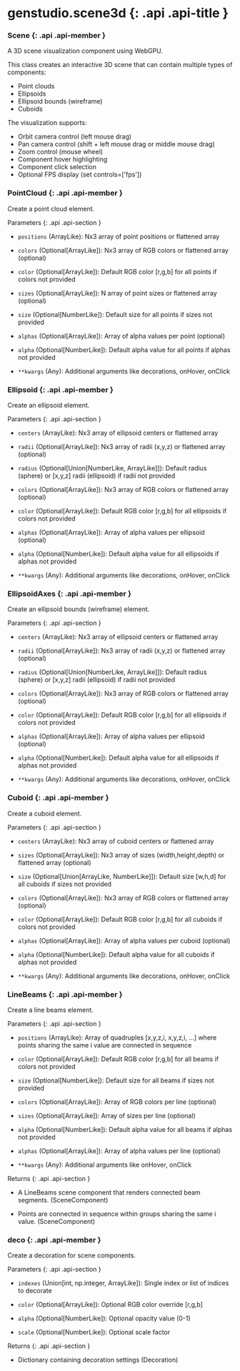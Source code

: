 # genstudio.scene3d {: .api .api-title }

### Scene {: .api .api-member }

A 3D scene visualization component using WebGPU.

This class creates an interactive 3D scene that can contain multiple types of components:

- Point clouds
- Ellipsoids
- Ellipsoid bounds (wireframe)
- Cuboids

The visualization supports:

- Orbit camera control (left mouse drag)
- Pan camera control (shift + left mouse drag or middle mouse drag)
- Zoom control (mouse wheel)
- Component hover highlighting
- Component click selection
- Optional FPS display (set controls=['fps'])



### PointCloud {: .api .api-member }

Create a point cloud element.

Parameters
{: .api .api-section }


- `positions` (ArrayLike): Nx3 array of point positions or flattened array

- `colors` (Optional[ArrayLike]): Nx3 array of RGB colors or flattened array (optional)

- `color` (Optional[ArrayLike]): Default RGB color [r,g,b] for all points if colors not provided

- `sizes` (Optional[ArrayLike]): N array of point sizes or flattened array (optional)

- `size` (Optional[NumberLike]): Default size for all points if sizes not provided

- `alphas` (Optional[ArrayLike]): Array of alpha values per point (optional)

- `alpha` (Optional[NumberLike]): Default alpha value for all points if alphas not provided

- `**kwargs` (Any): Additional arguments like decorations, onHover, onClick



### Ellipsoid {: .api .api-member }

Create an ellipsoid element.

Parameters
{: .api .api-section }


- `centers` (ArrayLike): Nx3 array of ellipsoid centers or flattened array

- `radii` (Optional[ArrayLike]): Nx3 array of radii (x,y,z) or flattened array (optional)

- `radius` (Optional[Union[NumberLike, ArrayLike]]): Default radius (sphere) or [x,y,z] radii (ellipsoid) if radii not provided

- `colors` (Optional[ArrayLike]): Nx3 array of RGB colors or flattened array (optional)

- `color` (Optional[ArrayLike]): Default RGB color [r,g,b] for all ellipsoids if colors not provided

- `alphas` (Optional[ArrayLike]): Array of alpha values per ellipsoid (optional)

- `alpha` (Optional[NumberLike]): Default alpha value for all ellipsoids if alphas not provided

- `**kwargs` (Any): Additional arguments like decorations, onHover, onClick



### EllipsoidAxes {: .api .api-member }

Create an ellipsoid bounds (wireframe) element.

Parameters
{: .api .api-section }


- `centers` (ArrayLike): Nx3 array of ellipsoid centers or flattened array

- `radii` (Optional[ArrayLike]): Nx3 array of radii (x,y,z) or flattened array (optional)

- `radius` (Optional[Union[NumberLike, ArrayLike]]): Default radius (sphere) or [x,y,z] radii (ellipsoid) if radii not provided

- `colors` (Optional[ArrayLike]): Nx3 array of RGB colors or flattened array (optional)

- `color` (Optional[ArrayLike]): Default RGB color [r,g,b] for all ellipsoids if colors not provided

- `alphas` (Optional[ArrayLike]): Array of alpha values per ellipsoid (optional)

- `alpha` (Optional[NumberLike]): Default alpha value for all ellipsoids if alphas not provided

- `**kwargs` (Any): Additional arguments like decorations, onHover, onClick



### Cuboid {: .api .api-member }

Create a cuboid element.

Parameters
{: .api .api-section }


- `centers` (ArrayLike): Nx3 array of cuboid centers or flattened array

- `sizes` (Optional[ArrayLike]): Nx3 array of sizes (width,height,depth) or flattened array (optional)

- `size` (Optional[Union[ArrayLike, NumberLike]]): Default size [w,h,d] for all cuboids if sizes not provided

- `colors` (Optional[ArrayLike]): Nx3 array of RGB colors or flattened array (optional)

- `color` (Optional[ArrayLike]): Default RGB color [r,g,b] for all cuboids if colors not provided

- `alphas` (Optional[ArrayLike]): Array of alpha values per cuboid (optional)

- `alpha` (Optional[NumberLike]): Default alpha value for all cuboids if alphas not provided

- `**kwargs` (Any): Additional arguments like decorations, onHover, onClick



### LineBeams {: .api .api-member }

Create a line beams element.

Parameters
{: .api .api-section }


- `positions` (ArrayLike): Array of quadruples [x,y,z,i, x,y,z,i, ...] where points sharing the same i value are connected in sequence

- `color` (Optional[ArrayLike]): Default RGB color [r,g,b] for all beams if colors not provided

- `size` (Optional[NumberLike]): Default size for all beams if sizes not provided

- `colors` (Optional[ArrayLike]): Array of RGB colors per line (optional)

- `sizes` (Optional[ArrayLike]): Array of sizes per line (optional)

- `alpha` (Optional[NumberLike]): Default alpha value for all beams if alphas not provided

- `alphas` (Optional[ArrayLike]): Array of alpha values per line (optional)

- `**kwargs` (Any): Additional arguments like onHover, onClick

Returns
{: .api .api-section }


- A LineBeams scene component that renders connected beam segments. (SceneComponent)

- Points are connected in sequence within groups sharing the same i value. (SceneComponent)



### deco {: .api .api-member }

Create a decoration for scene components.

Parameters
{: .api .api-section }


- `indexes` (Union[int, np.integer, ArrayLike]): Single index or list of indices to decorate

- `color` (Optional[ArrayLike]): Optional RGB color override [r,g,b]

- `alpha` (Optional[NumberLike]): Optional opacity value (0-1)

- `scale` (Optional[NumberLike]): Optional scale factor

Returns
{: .api .api-section }


- Dictionary containing decoration settings (Decoration)
